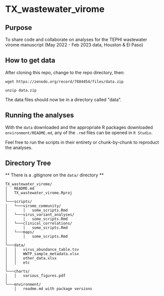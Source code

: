 # TX_wastewater_virome

## Purpose

To share code and collaborate on analyses for the TEPHI wastewater virome manuscript (May 2022 - Feb 2023 data, Houston & El Paso)

## How to get data

After cloning this repo, change to the repo directory, then:

`wget https://zenodo.org/record/7884454/files/data.zip`

`unzip data.zip`

The data files should now be in a directory called "data".

## Running the analyses

With the `data` downloaded and the appropriate R packages downloaded `environment/README.md`, any of the `.rmd` files can be opened in `R Studio`.

Feel free to run the scripts in their entirety or chunk-by-chunk to reproduct the analyses.


## Directory Tree


** There is a .gitignore on the `data/` directory **


```
TX_wastewater_virome/
│   README.md
│   TX_wastewater_virome.Rproj
│
└───scripts/
│   └───virome_community/
│       │   some_scripts.Rmd
│   └───virus_variant_analyses/
│       │   some_scripts.Rmd
│   └───clinical_correlations/
│       │   some_scripts.Rmd
│   └───maps/
│       │   some_scripts.Rmd
│
└───data/
│   │   virus_abundance_table.tsv
│   │   WWTP_sample_metadata.xlsx
│   │   other_data.xlsx
│   │   etc
│
└───charts/
│   │   various_figures.pdf
│
└───environment/
    │   readme.md with package versions
```
